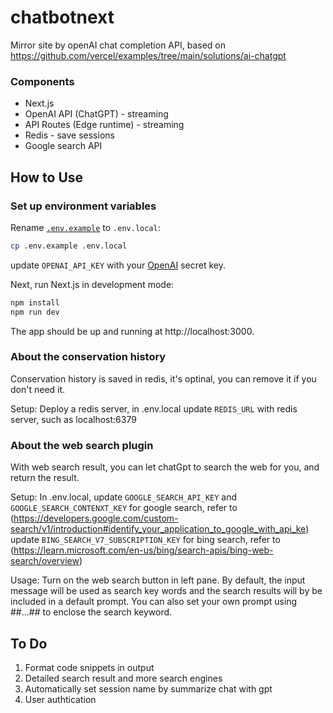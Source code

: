 # chatbotnext

Mirror site by openAI chat completion API, based on https://github.com/vercel/examples/tree/main/solutions/ai-chatgpt

### Components

- Next.js
- OpenAI API (ChatGPT) - streaming
- API Routes (Edge runtime) - streaming
- Redis - save sessions
- Google search API

## How to Use

### Set up environment variables

Rename [`.env.example`](.env.example) to `.env.local`:

```bash
cp .env.example .env.local
```

update `OPENAI_API_KEY` with your [OpenAI](https://beta.openai.com/account/api-keys) secret key.

Next, run Next.js in development mode:

```bash
npm install
npm run dev
```

The app should be up and running at http://localhost:3000.

### About the conservation history

Conservation history is saved in redis, it's optinal, you can remove it if you don't need it.

Setup: Deploy a redis server, in .env.local update `REDIS_URL` with redis server, such as localhost:6379

### About the web search plugin

With web search result, you can let chatGpt to search the web for you, and return the result.

Setup: In .env.local, 
update `GOOGLE_SEARCH_API_KEY` and `GOOGLE_SEARCH_CONTENXT_KEY` for google search, refer to (https://developers.google.com/custom-search/v1/introduction#identify_your_application_to_google_with_api_ke)
update `BING_SEARCH_V7_SUBSCRIPTION_KEY` for bing search, refer to (https://learn.microsoft.com/en-us/bing/search-apis/bing-web-search/overview)

Usage: Turn on the web search button in left pane. By default, the input message will be used as search key words and the search results will by be included in a default prompt. You can also set your own prompt using ##...## to enclose the search keyword.

## To Do
1. Format code snippets in output
2. Detailed search result and more search engines
3. Automatically set session name by summarize chat with gpt
4. User authtication